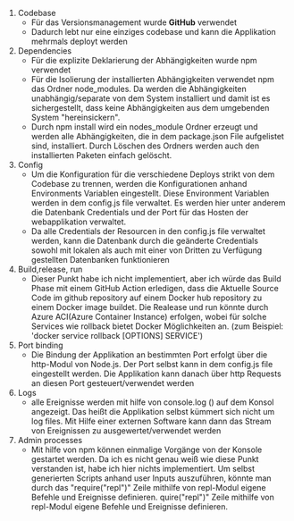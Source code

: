 1. Codebase
   - Für das Versionsmanagement wurde **GitHub** verwendet
   - Dadurch lebt nur eine einziges codebase und kann die Applikation mehrmals deployt werden
2. Dependencies
   - Für die explizite Deklarierung der Abhängigkeiten wurde npm verwendet
   - Für die Isolierung der installierten Abhängigkeiten verwendet npm das Ordner node_modules.
     Da werden die Abhängigkeiten unabhängig/separate von dem System installiert und damit ist es sichergestellt, dass keine
     Abhängigkeiten aus dem umgebenden System "hereinsickern".
   - Durch npm install wird ein nodes_module Ordner erzeugt und werden alle Abhängigkeiten, die in dem package.json File
     aufgelistet sind, installiert. Durch Löschen des Ordners werden auch den installierten Paketen einfach gelöscht.
3. Config
   - Um die Konfiguration für die verschiedene Deploys strikt von dem Codebase zu trennen, werden die Konfigurationen
     anhand Environments Variablen eingestellt. Diese Environment Variablen werden in dem config.js file verwaltet. Es
     werden hier unter anderem die Datenbank Credentials und der Port für das Hosten der webapplikation verwaltet. 
   - Da alle Credentials der Resourcen in den config.js file verwaltet werden, kann die Datenbank durch die geänderte
     Credentials sowohl mit lokalen als auch mit einer von Dritten zu Verfügung gestellten Datenbanken funktionieren
5. Build,release, run
   - Dieser Punkt habe ich nicht implementiert, aber ich würde das Build Phase mit einem GitHub Action erledigen, dass
     die Aktuelle Source Code im github repository auf einem Docker hub repository zu einem Docker image buildet. Die
     Realease und run könnte durch Azure ACI(Azure Container Instance) erfolgen, wobei für solche Services wie rollback
     bietet Docker Möglichkeiten an. (zum Beispiel: 'docker service rollback [OPTIONS] SERVICE')
8. Port binding
   - Die Bindung der Applikation an bestimmten Port erfolgt über die http-Modul von Node.js. Der Port selbst kann in
     dem config.js file eingestellt werden. Die Applikation kann danach über http Requests an diesen Port
     gesteuert/verwendet werden
11. Logs
    - alle Ereignisse werden mit hilfe von console.log () auf dem Konsol angezeigt. Das heißt die Applikation selbst kümmert
      sich nicht um log files. Mit Hilfe einer externen Software kann dann das Stream von Ereignissen zu
      ausgewertet/verwendet werden
12. Admin processes
    - Mit hilfe von npm können einmalige Vorgänge von der Konsole gestartet werden. Da ich es nicht genau weiß wie diese Punkt
      verstanden ist, habe ich hier nichts implementiert. Um selbst generierten Scripts anhand user Inputs auszuführen,
      könnte man durch das "require("repl")" Zeile mithilfe von repl-Modul eigene Befehle und Ereignisse definieren. quire("repl")" Zeile mithilfe von repl-Modul eigene Befehle und Ereignisse definieren. 